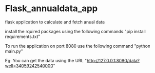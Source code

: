 # Flask_annualdata_app
flask application to calculate and fetch anual data

install the rquired packages using the following commands
"pip install requirements.txt"

To  run the application on port 8080 use the following command
"python main.py"

Eg: You can get the data using the URL  "http://127.0.0.1:8080/data?well=34059242540000"
